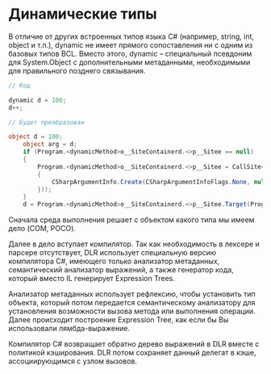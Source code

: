 # Динамические типы

В отличие от других встроенных типов языка C# (например, string, int, object и т.п.), dynamic не имеет прямого сопоставления ни с одним из базовых типов BCL. Вместо этого, dynamic – специальный псевдоним для System.Object с дополнительными метаданными, необходимыми для правильного позднего связывания.


```c#
// Код

dynamic d = 100;
d++;

// Будет преобразован

object d = 100;
    object arg = d;
    if (Program.<dynamicMethod>o__SiteContainerd.<>p__Sitee == null)
    {
        Program.<dynamicMethod>o__SiteContainerd.<>p__Sitee = CallSite<Func<CallSite, object, object>>.Create(Binder.UnaryOperation(CSharpBinderFlags.None, ExpressionType.Increment, typeof(Program), new CSharpArgumentInfo[]
        {
            CSharpArgumentInfo.Create(CSharpArgumentInfoFlags.None, null)
        }));
    }
    d = Program.<dynamicMethod>o__SiteContainerd.<>p__Sitee.Target(Program.<dynamicMethod>o__SiteContainerd.<>p__Sitee, arg);
```

Сначала среда выполнения решает с объектом какого типа мы имеем дело (COM, POCO).

Далее в дело вступает компилятор. Так как необходимость в лексере и парсере отсутствует, DLR использует специальную версию компилятора C#, имеющего только анализатор метаданных, семантический анализатор выражений, а также генератор кода, который вместо IL генерирует Expression Trees.

Анализатор метаданных использует рефлексию, чтобы установить тип объекта, который потом передается семантическому анализатору для установления возможности вызова метода или выполнения операции. Далее происходит построение Expression Tree, как если бы Вы использовали лямбда-выражение.

Компилятор C# возвращает обратно дерево выражений в DLR вместе с политикой кэширования. DLR потом сохраняет данный делегат в кэше, ассоциирующимся с узлом вызовов.